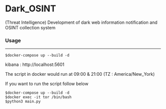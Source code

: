 # Dark_OSINT
(Threat Intelligence) Development of dark web information notification and OSINT collection system

### Usage
---
```
$docker-compose up --build -d
```

kibana : http://localhost:5601

The script in docker would run at 09:00 & 21:00 (TZ : America/New_York)

If you want to run the script follow below
```
$docker-compose up --build -d
$docker exec -it tor /bin/bash
$python3 main.py
```

